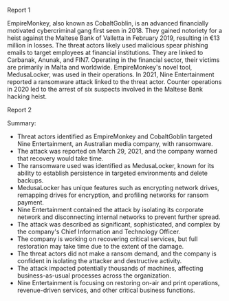 
Report 1

EmpireMonkey, also known as CobaltGoblin, is an advanced financially motivated cybercriminal gang first seen in 2018. They gained notoriety for a heist against the Maltese Bank of Valletta in February 2019, resulting in €13 million in losses. The threat actors likely used malicious spear phishing emails to target employees at financial institutions. They are linked to Carbanak, Anunak, and FIN7. Operating in the financial sector, their victims are primarily in Malta and worldwide. EmpireMonkey's novel tool, MedusaLocker, was used in their operations. In 2021, Nine Entertainment reported a ransomware attack linked to the threat actor. Counter operations in 2020 led to the arrest of six suspects involved in the Maltese Bank hacking heist.





Report 2

Summary:
- Threat actors identified as EmpireMonkey and CobaltGoblin targeted Nine Entertainment, an Australian media company, with ransomware.
- The attack was reported on March 29, 2021, and the company warned that recovery would take time.
- The ransomware used was identified as MedusaLocker, known for its ability to establish persistence in targeted environments and delete backups.
- MedusaLocker has unique features such as encrypting network drives, remapping drives for encryption, and profiling networks for ransom payment.
- Nine Entertainment contained the attack by isolating its corporate network and disconnecting internal networks to prevent further spread.
- The attack was described as significant, sophisticated, and complex by the company's Chief Information and Technology Officer.
- The company is working on recovering critical services, but full restoration may take time due to the extent of the damage.
- The threat actors did not make a ransom demand, and the company is confident in isolating the attacker and destructive activity.
- The attack impacted potentially thousands of machines, affecting business-as-usual processes across the organization.
- Nine Entertainment is focusing on restoring on-air and print operations, revenue-driven services, and other critical business functions.


